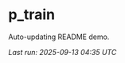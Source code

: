 # p_train

Auto-updating README demo.

<!--START_SECTION:status-->
_Last run: 2025-09-13 04:35 UTC_
<!--END_SECTION:status-->






































































































































































































































































































































































































































































































